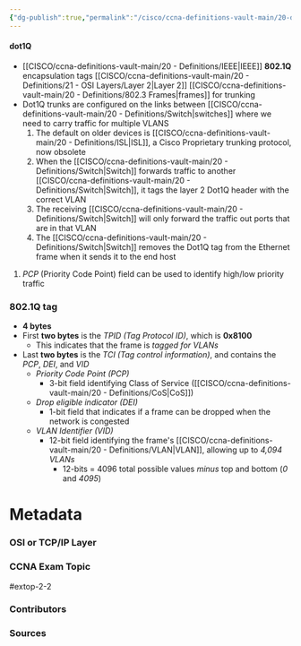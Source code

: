 ```yaml
---
{"dg-publish":true,"permalink":"/cisco/ccna-definitions-vault-main/20-definitions/dot1q/","tags":["defs_ccna"]}
---
```


#### dot1Q
- [[CISCO/ccna-definitions-vault-main/20 - Definitions/IEEE\|IEEE]] **802.1Q** encapsulation tags [[CISCO/ccna-definitions-vault-main/20 - Definitions/21 - OSI Layers/Layer 2\|Layer 2]] [[CISCO/ccna-definitions-vault-main/20 - Definitions/802.3 Frames\|frames]] for trunking
- Dot1Q trunks are configured on the links between [[CISCO/ccna-definitions-vault-main/20 - Definitions/Switch\|switches]] where we need to carry traffic for multiple VLANS
	1.  The default on older devices is [[CISCO/ccna-definitions-vault-main/20 - Definitions/ISL\|ISL]], a Cisco Proprietary trunking protocol, now obsolete
	2.  When the [[CISCO/ccna-definitions-vault-main/20 - Definitions/Switch\|Switch]] forwards traffic to another [[CISCO/ccna-definitions-vault-main/20 - Definitions/Switch\|Switch]], it tags the layer 2 Dot1Q header with the correct VLAN
	3.  The receiving [[CISCO/ccna-definitions-vault-main/20 - Definitions/Switch\|Switch]] will only forward the traffic out ports that are in that VLAN
	4.  The [[CISCO/ccna-definitions-vault-main/20 - Definitions/Switch\|Switch]] removes the Dot1Q tag from the Ethernet frame when it sends it to the end host
1. *PCP* (Priority Code Point) field can be used to identify high/low priority traffic

### 802.1Q tag
- **4 bytes**
- First **two bytes** is the *TPID (Tag Protocol ID)*, which is **0x8100**
	- This indicates that the frame is *tagged for VLANs*
- Last **two bytes** is the *TCI (Tag control information)*, and contains the *PCP*, *DEI*, and *VID*
	- *Priority Code Point (PCP)*
		- 3-bit field identifying Class of Service ([[CISCO/ccna-definitions-vault-main/20 - Definitions/CoS\|CoS]])
	- *Drop eligible indicator (DEI)*
		- 1-bit field that indicates if a frame can be dropped when the network is congested
	- *VLAN Identifier (VID)*
		- 12-bit field identifying the frame's [[CISCO/ccna-definitions-vault-main/20 - Definitions/VLAN\|VLAN]], allowing up to *4,094 VLANs*
			- 12-bits = 4096 total possible values *minus* top and bottom (*0* and *4095*)

# Metadata
### OSI or TCP/IP Layer

### CCNA Exam Topic
#extop-2-2 
### Contributors

### Sources


